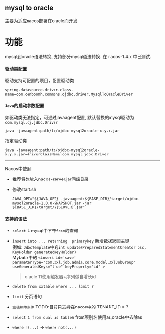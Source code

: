 ## mysql to oracle

主要为适应nacos部署在oracle而开发

# 功能
  mysql到oracle语法转换, 支持部分mysql语法转换.
  在 nacos-1.4.x 中已测试.
  
#### 驱动类配置
  驱动支持可配置的项目，配置驱动类
  ```
  spring.datasource.driver-class-name=com.cenboomh.commons.ojdbc.driver.MysqlToOracleDriver
  ```
  
#### `Java`的启动参数配置  
  如驱动类无法指定，可通过javaagent配置, 默认替换的mysql驱动为```com.mysql.cj.jdbc.Driver```
  ```
  java -javaagent:path/to/ojdbc-mysql2oracle-x.y.x.jar
  ```
  
  指定驱动类
  ```
  java -javaagent:path/to/ojdbc-mysql2oracle-x.y.x.jar=driverClassName:com.mysql.jdbc.Driver
  ```

----
  
  Nacos中使用
  - 推荐将包放入nacos-server.jar同级目录
  - 修改start.sh 
  
    ``` JAVA_OPT="${JAVA_OPT} -javaagent:${BASE_DIR}/target/ojdbc-mysql2oracle-1.0.0-SNAPSHOT.jar -jar ${BASE_DIR}/target/${SERVER}.jar" ```

#### 支持的语法
- ```select 1``` mysql中不带```from```的查询
- ```insert into ... returning  primarykey```  新增数据返回主键
 <br> 例如: ```JdbcTemplate```中的```int update(PreparedStatementCreator psc, KeyHolder generatedKeyHolder)```
 <br> Mybatis中的  ```<insert id="save" parameterType="com.xxl.job.admin.core.model.XxlJobGroup" useGeneratedKeys="true" keyProperty="id" >``` 
  
    > oracle 11使用触发器+序列做自增长id

- ```delete from xxtable where ... limit ? ```
- ```limit``` 分页语句
- ```空值相等条件``` TODO:目前只支持在nacos中的 TENANT_ID = ?
- ```select 1 from dual as tableA``` from项别名使用as,oracle中去除as
- ```where !(...)``` -> ```where not(...)```

